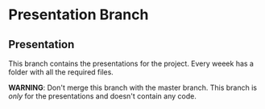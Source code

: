# Presentation Branch

## Presentation

This branch contains the presentations for the project. Every weeek has a folder with all the required files.

**WARNING**: Don't merge this branch with the master branch. This branch is *only* for the presentations and doesn't contain any code.
